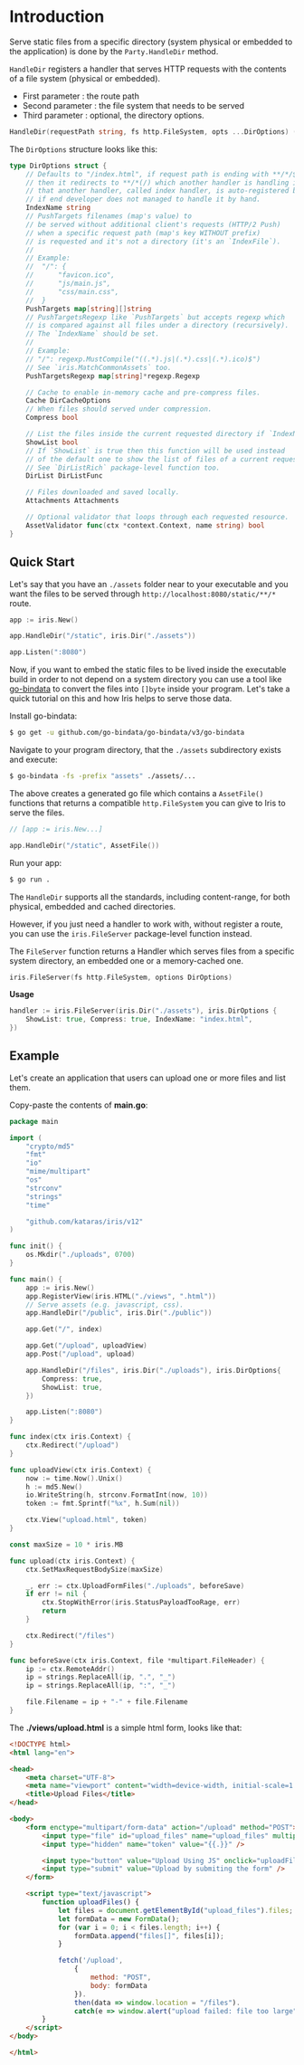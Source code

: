 # Introduction

Serve static files from a specific directory (system physical or embedded to the application) is done by the `Party.HandleDir` method.

`HandleDir` registers a handler that serves HTTP requests with the contents of a file system (physical or embedded).

* First parameter  : the route path
* Second parameter : the file system that needs to be served
* Third parameter  : optional, the directory options.

```go
HandleDir(requestPath string, fs http.FileSystem, opts ...DirOptions) ( []*Route)
```

The `DirOptions` structure looks like this:

```go
type DirOptions struct {
	// Defaults to "/index.html", if request path is ending with **/*/$IndexName
	// then it redirects to **/*(/) which another handler is handling it,
	// that another handler, called index handler, is auto-registered by the framework
	// if end developer does not managed to handle it by hand.
	IndexName string
	// PushTargets filenames (map's value) to
	// be served without additional client's requests (HTTP/2 Push)
	// when a specific request path (map's key WITHOUT prefix)
	// is requested and it's not a directory (it's an `IndexFile`).
	//
	// Example:
	// 	"/": {
	// 		"favicon.ico",
	// 		"js/main.js",
	// 		"css/main.css",
	// 	}
	PushTargets map[string][]string
	// PushTargetsRegexp like `PushTargets` but accepts regexp which
	// is compared against all files under a directory (recursively).
	// The `IndexName` should be set.
	//
	// Example:
	// "/": regexp.MustCompile("((.*).js|(.*).css|(.*).ico)$")
	// See `iris.MatchCommonAssets` too.
	PushTargetsRegexp map[string]*regexp.Regexp

	// Cache to enable in-memory cache and pre-compress files.
	Cache DirCacheOptions
	// When files should served under compression.
	Compress bool

	// List the files inside the current requested directory if `IndexName` not found.
	ShowList bool
	// If `ShowList` is true then this function will be used instead
	// of the default one to show the list of files of a current requested directory(dir).
	// See `DirListRich` package-level function too.
	DirList DirListFunc

	// Files downloaded and saved locally.
	Attachments Attachments

	// Optional validator that loops through each requested resource.
	AssetValidator func(ctx *context.Context, name string) bool
}
```

## Quick Start

Let's say that you have an `./assets` folder near to your executable and you want the files to be served through `http://localhost:8080/static/**/*` route.

```go
app := iris.New()

app.HandleDir("/static", iris.Dir("./assets"))

app.Listen(":8080")
```

Now, if you want to embed the static files to be lived inside the executable build in order to not depend on a system directory you can use a tool like [go-bindata](https://github.com/go-bindata/go-bindata) to convert the files into `[]byte` inside your program. Let's take a quick tutorial on this and how Iris helps to serve those data.

Install go-bindata:

```bash
$ go get -u github.com/go-bindata/go-bindata/v3/go-bindata
```

Navigate to your program directory, that the `./assets` subdirectory exists and execute:

```bash
$ go-bindata -fs -prefix "assets" ./assets/...
```

The above creates a generated go file which contains a `AssetFile()` functions that returns a compatible `http.FileSystem` you can give to Iris to serve the files.

```go
// [app := iris.New...]

app.HandleDir("/static", AssetFile())
```

Run your app:

```bash
$ go run . 
```

The `HandleDir` supports all the standards, including content-range, for both physical, embedded and cached directories.

However, if you just need a handler to work with, without register a route, you can use the `iris.FileServer` package-level function instead.

The `FileServer` function returns a Handler which serves files from a specific system directory, an embedded one or  a memory-cached one.

```go
iris.FileServer(fs http.FileSystem, options DirOptions)
```

**Usage**

```go
handler := iris.FileServer(iris.Dir("./assets"), iris.DirOptions {
    ShowList: true, Compress: true, IndexName: "index.html",
})
```

## Example

Let's create an application that users can upload one or more files and list them.

Copy-paste the contents of **main.go**:

```go
package main

import (
	"crypto/md5"
	"fmt"
	"io"
	"mime/multipart"
	"os"
	"strconv"
	"strings"
	"time"

	"github.com/kataras/iris/v12"
)

func init() {
	os.Mkdir("./uploads", 0700)
}

func main() {
	app := iris.New()
	app.RegisterView(iris.HTML("./views", ".html"))
	// Serve assets (e.g. javascript, css).
	app.HandleDir("/public", iris.Dir("./public"))

	app.Get("/", index)

	app.Get("/upload", uploadView)
	app.Post("/upload", upload)

	app.HandleDir("/files", iris.Dir("./uploads"), iris.DirOptions{
		Compress: true,
		ShowList: true,
	})

	app.Listen(":8080")
}

func index(ctx iris.Context) {
	ctx.Redirect("/upload")
}

func uploadView(ctx iris.Context) {
	now := time.Now().Unix()
	h := md5.New()
	io.WriteString(h, strconv.FormatInt(now, 10))
	token := fmt.Sprintf("%x", h.Sum(nil))

	ctx.View("upload.html", token)
}

const maxSize = 10 * iris.MB

func upload(ctx iris.Context) {
	ctx.SetMaxRequestBodySize(maxSize)

	_, err := ctx.UploadFormFiles("./uploads", beforeSave)
	if err != nil {
		ctx.StopWithError(iris.StatusPayloadTooRage, err)
		return
	}

	ctx.Redirect("/files")
}

func beforeSave(ctx iris.Context, file *multipart.FileHeader) {
	ip := ctx.RemoteAddr()
	ip = strings.ReplaceAll(ip, ".", "_")
	ip = strings.ReplaceAll(ip, ":", "_")

	file.Filename = ip + "-" + file.Filename
}
```

The **./views/upload.html** is a simple html form, looks like that:

```html
<!DOCTYPE html>
<html lang="en">

<head>
    <meta charset="UTF-8">
    <meta name="viewport" content="width=device-width, initial-scale=1.0">
    <title>Upload Files</title>
</head>

<body>
    <form enctype="multipart/form-data" action="/upload" method="POST">
        <input type="file" id="upload_files" name="upload_files" multiple />
        <input type="hidden" name="token" value="{{.}}" />

        <input type="button" value="Upload Using JS" onclick="uploadFiles()" />
        <input type="submit" value="Upload by submiting the form" />
    </form>

    <script type="text/javascript">
        function uploadFiles() {
            let files = document.getElementById("upload_files").files;
            let formData = new FormData();
            for (var i = 0; i < files.length; i++) {
                formData.append("files[]", files[i]);
            }

            fetch('/upload',
                {
                    method: "POST",
                    body: formData
                }).
                then(data => window.location = "/files").
                catch(e => window.alert("upload failed: file too large"));
        }
    </script>
</body>

</html>
```

<!-- slide:break-100 -->
